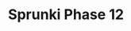 ---
slug: sprunki-phase-12-2045
title: Sprunki Phase 12
description: "Sprunki Phase 12 is an exciting online game. Play for free directly in your browser!"
icon: /images/popular_mods/Sprunki Phase 12.png
url: https://wowtbc.net/sprunkin/phase12/index.html
previewImage: /images/popular_mods/Sprunki Phase 12.png
type: popular mods

# SEO配置
seo:
  title: "Sprunki Phase 12 - Play Free Online Game | Fun Browser Games"
  description: "Sprunki Phase 12 - Play this fun online game for free in your browser. No download required!"
  ogImage: "/images/popular_mods/Sprunki Phase 12.png"
  keywords: "sprunki-phase-12-2045, online game, browser game, free game, popular mods game, play online"

videoUrls:
  - https://www.youtube.com/embed/example1
  - https://www.youtube.com/embed/example2

whyPlay:
  title: "Why Play Sprunki Phase 12?"
  items:
    - "Immersive Gameplay: Sprunki Phase 12 offers an engaging and immersive gaming experience that will keep you entertained for hours"
    - "Challenging Levels: Test your skills with increasingly difficult challenges and obstacles"
    - "Beautiful Graphics: Enjoy stunning visuals and smooth animations that bring the game world to life"
    - "Regular Updates: New content and features are added regularly to keep the game fresh and exciting"
    - "Free to Play: Experience all the fun without spending a penny"
    - "Community Features: Connect with other players, share strategies, and compete for high scores"
    - "Cross-Platform: Play on any device with a web browser, no downloads required"

features:
  title: "Key Features of Sprunki Phase 12"
  image: "/images/popular_mods/Sprunki Phase 12.png"
  items:
    - "Intuitive Controls: Easy to learn controls make Sprunki Phase 12 accessible for players of all skill levels"
    - "Multiple Game Modes: Enjoy various gameplay options that provide different challenges and experiences"
    - "Character Customization: Personalize your gaming experience with unique characters and items"
    - "Achievement System: Complete special tasks to earn rewards and recognition"
    - "Leaderboards: Compete with players worldwide and see who can achieve the highest scores"

characteristics:
  title: "Game Characteristics"
  image: "/images/popular_mods/Sprunki Phase 12.png"
  items:
    - "Genre: Popular mods game with elements of strategy and skill"
    - "Difficulty: Suitable for both casual gamers and those seeking a challenge"
    - "Play Time: Quick sessions or extended gameplay, depending on your preference"
    - "Art Style: Vibrant and engaging visuals that enhance the gaming experience"
    - "Sound Design: Immersive audio that complements the gameplay perfectly"

info: "Sprunki Phase 12 is an exciting online game that offers players a unique and engaging gaming experience. With its intuitive controls, stunning visuals, and challenging gameplay, Sprunki Phase 12 provides hours of entertainment for players of all ages and skill levels. Whether you're looking for a quick gaming session during a break or an extended play session, Sprunki Phase 12 delivers an immersive experience that will keep you coming back for more. The game features multiple levels of increasing difficulty, ensuring that players are constantly challenged as they progress. With regular updates adding new content and features, Sprunki Phase 12 remains fresh and exciting, providing endless entertainment options for its growing community of players."

howToPlayIntro: "Welcome to Sprunki Phase 12! This guide will walk you through the basics and help you master the game. Whether you're a beginner or looking to improve your skills, these tips and instructions will enhance your gaming experience."

howToPlaySteps:
  - title: "Getting Started"
    description: "Begin your Sprunki Phase 12 adventure by familiarizing yourself with the controls. Use your keyboard or mouse to navigate through the game interface. The tutorial will guide you through the basic mechanics and help you understand the objectives."
  - title: "Understanding the Objectives"
    description: "In Sprunki Phase 12, your main goal is to progress through levels by completing specific objectives. Each level presents unique challenges that require different strategies and approaches."
  - title: "Mastering the Controls"
    description: "Practice using the controls to improve your precision and reaction time. Sprunki Phase 12 requires quick reflexes and strategic thinking to overcome obstacles and defeat opponents."
  - title: "Utilizing Power-ups"
    description: "Collect power-ups throughout the game to enhance your abilities and overcome difficult challenges. Each power-up offers unique advantages that can be crucial for success."
  - title: "Developing Strategies"
    description: "As you progress in Sprunki Phase 12, develop effective strategies for different scenarios. Analyze patterns, anticipate challenges, and adapt your approach to maximize your performance."

faq:
  title: "Frequently Asked Questions about Sprunki Phase 12"
  items:
    - question: "Is Sprunki Phase 12 free to play?"
      answer: "Yes, Sprunki Phase 12 is completely free to play directly in your web browser. No downloads or purchases are required to enjoy the full game experience."
    - question: "Can I play Sprunki Phase 12 on mobile devices?"
      answer: "Yes, Sprunki Phase 12 is optimized for both desktop and mobile play. You can enjoy the game on any device with a web browser and internet connection."
    - question: "Are there any in-game purchases?"
      answer: "While Sprunki Phase 12 is free to play, there may be optional in-game purchases available for cosmetic items or additional features that don't affect core gameplay."
    - question: "How often is Sprunki Phase 12 updated?"
      answer: "The developers regularly update Sprunki Phase 12 with new content, features, and improvements based on player feedback and game performance."
    - question: "Can I play Sprunki Phase 12 offline?"
      answer: "Currently, Sprunki Phase 12 requires an internet connection to play as it's a browser-based online game."
    - question: "Is Sprunki Phase 12 suitable for children?"
      answer: "Yes, Sprunki Phase 12 is designed to be family-friendly and suitable for players of all ages."
    - question: "How do I report bugs or issues?"
      answer: "If you encounter any problems while playing Sprunki Phase 12, you can report them through the game's support page or contact the developers directly through their website."
    - question: "Still Have Questions?"
      answer: "If you have additional questions about Sprunki Phase 12 that aren't covered in this FAQ, please visit our support center or contact our customer service team for assistance."
---